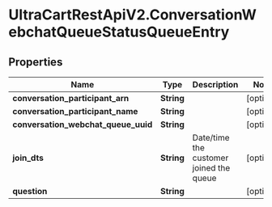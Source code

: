 # UltraCartRestApiV2.ConversationWebchatQueueStatusQueueEntry

## Properties
Name | Type | Description | Notes
------------ | ------------- | ------------- | -------------
**conversation_participant_arn** | **String** |  | [optional] 
**conversation_participant_name** | **String** |  | [optional] 
**conversation_webchat_queue_uuid** | **String** |  | [optional] 
**join_dts** | **String** | Date/time the customer joined the queue | [optional] 
**question** | **String** |  | [optional] 


